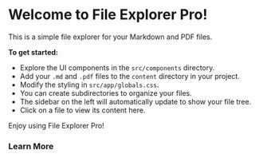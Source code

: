 # Welcome to File Explorer Pro!

This is a simple file explorer for your Markdown and PDF files.

**To get started:**

*   Explore the UI components in the `src/components` directory.
*   Add your `.md` and `.pdf` files to the `content` directory in your project.
*   Modify the styling in `src/app/globals.css`.
*   You can create subdirectories to organize your files.
*   The sidebar on the left will automatically update to show your file tree.
*   Click on a file to view its content here.

Enjoy using File Explorer Pro!

### Learn More